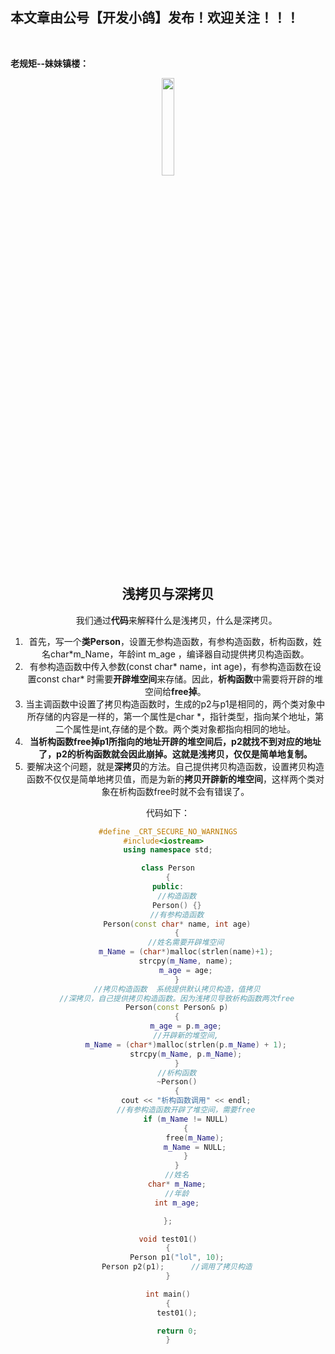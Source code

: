 ﻿## 本文章由公号【开发小鸽】发布！欢迎关注！！！
<br>

**老规矩--妹妹镇楼：**
<center>
<img src="https://img-blog.csdnimg.cn/20200721223424816.JPG"   width="20%">

## 浅拷贝与深拷贝

 &nbsp;  &nbsp;  &nbsp;  &nbsp;我们通过**代码**来解释什么是浅拷贝，什么是深拷贝。
1. 首先，写一个**类Person**，设置无参构造函数，有参构造函数，析构函数，姓名char*m_Name，年龄int m_age ，编译器自动提供拷贝构造函数。
2. 有参构造函数中传入参数(const char* name，int age)，有参构造函数在设置const char* 时需要**开辟堆空间**来存储。因此，**析构函数**中需要将开辟的堆空间给**free掉**。
3. 当主调函数中设置了拷贝构造函数时，生成的p2与p1是相同的，两个类对象中所存储的内容是一样的，第一个属性是char *，指针类型，指向某个地址，第二个属性是int,存储的是个数。两个类对象都指向相同的地址。
4. **当析构函数free掉p1所指向的地址开辟的堆空间后，p2就找不到对应的地址了，p2的析构函数就会因此崩掉。这就是浅拷贝，仅仅是简单地复制。**
5. 要解决这个问题，就是**深拷贝**的方法。自己提供拷贝构造函数，设置拷贝构造函数不仅仅是简单地拷贝值，而是为新的**拷贝开辟新的堆空间**，这样两个类对象在析构函数free时就不会有错误了。

代码如下：

```cpp
#define _CRT_SECURE_NO_WARNINGS
#include<iostream>	
using namespace std;

class Person
{
public:
	//构造函数
	Person() {}
	//有参构造函数
	Person(const char* name, int age)
	{
		//姓名需要开辟堆空间
		m_Name = (char*)malloc(strlen(name)+1);
		strcpy(m_Name, name);
		m_age = age;
	}
	//拷贝构造函数  系统提供默认拷贝构造，值拷贝
	//深拷贝，自己提供拷贝构造函数。因为浅拷贝导致析构函数两次free
	Person(const Person& p)
	{
		m_age = p.m_age;
		//开辟新的堆空间,
		m_Name = (char*)malloc(strlen(p.m_Name) + 1);
		strcpy(m_Name, p.m_Name);
	}
	//析构函数
	~Person()
	{
		cout << "析构函数调用" << endl;
		//有参构造函数开辟了堆空间，需要free
		if (m_Name != NULL)
		{
			free(m_Name);
			m_Name = NULL;
		}
	}
	//姓名
	char* m_Name;
	//年龄
	int m_age;

};

void test01()
{
	Person p1("lol", 10);
	Person p2(p1);		//调用了拷贝构造
}

int main()
{
	test01();

	return 0;
}
```


